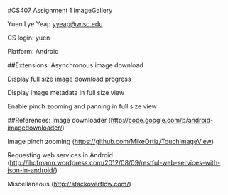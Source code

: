 #CS407 Assignment 1 ImageGallery

Yuen Lye Yeap yyeap@wisc.edu

CS login: yuen

Platform: Android

##Extensions:
Asynchronous image download

Display full size image download progress

Display image metadata in full size view

Enable pinch zooming and panning in full size view

##References:
Image downloader (http://code.google.com/p/android-imagedownloader/)

Image pinch zooming (https://github.com/MikeOrtiz/TouchImageView)

Requesting web services in Android (http://ihofmann.wordpress.com/2012/08/09/restful-web-services-with-json-in-android/)

Miscellaneous (http://stackoverflow.com/)